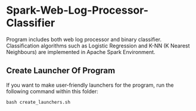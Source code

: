 # Spark-Web-Log-Processor-Classifier
Program includes both web log processor and binary classifier. Classification algorithms such as Logistic Regression and K-NN (K Nearest Neighbours) are implemented in Apache Spark Environment.

## Create Launcher Of Program

If you want to make user-friendly launchers for the program, run the following command within this folder:
```
bash create_launchers.sh
```

